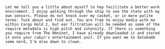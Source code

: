 ``Let me tell you a little about myself to hep facilitate a better work enviroment. I enjoy walking through the ship to see the state with my own sensors. Please do not knock over my casket, or in more polite terms: fuck about and find out. You are free to enjoy media with me within Cargo Hold 2, but ear filtration will be needed as some of the require metadata is high pitch and intensity. If there is something you require from The Omninet, I have already downloaded it and stored it onto your cabin's entertainment unit. If you want me to databomb some nerd, I'm also down to clown.``
